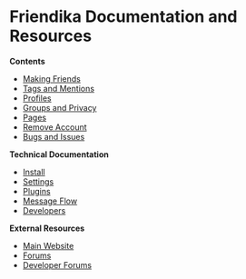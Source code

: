 Friendika Documentation and Resources
=====================================


**Contents**

* [Making Friends](help/Making-Friends)
* [Tags and Mentions](help/Tags-and-Mentions)
* [Profiles](help/Profiles)
* [Groups and Privacy](help/Groups-and-Privacy)
* [Pages](help/Pages)
* [Remove Account](help/Remove-Account)
* [Bugs and Issues](help/Bugs-and-Issues)

**Technical Documentation**

* [Install](help/Install)
* [Settings](help/Settings)
* [Plugins](help/Plugins)
* [Message Flow](help/Message-Flow)
* [Developers](help/Developers)


**External Resources**

* [Main Website](http://friendika.com)
* [Forums](http://groups.google.com/group/friendika)
* [Developer Forums](http://groups.google.com/group/friendika-dev)

